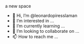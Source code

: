 a new space
- 👋 Hi, I’m @leonardopiresslaman
- 👀 I’m interested in ...
- 🌱 I’m currently learning ...
- 💞️ I’m looking to collaborate on ...
- 📫 How to reach me ...

<!---
leonardopiresslaman/leonardopiresslaman is a ✨ special ✨ repository because its `README.md` (this file) appears on your GitHub profile.
You can click the Preview link to take a lot at your chat
